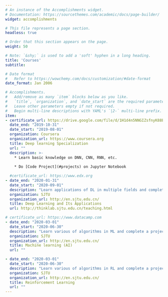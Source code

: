 ```yaml
---
# An instance of the Accomplishments widget.
# Documentation: https://sourcethemes.com/academic/docs/page-builder/
widget: accomplishments

# This file represents a page section.
headless: true

# Order that this section appears on the page.
weight: 50

# Note: `&shy;` is used to add a 'soft' hyphen in a long heading.
title: 'Courses'
subtitle:

# Date format
#   Refer to https://wowchemy.com/docs/customization/#date-format
date_format: Jan 2006

# Accomplishments.
#   Add/remove as many `item` blocks below as you like.
#   `title`, `organization`, and `date_start` are the required parameters.
#   Leave other parameters empty if not required.
#   Begin multi-line descriptions with YAML's `|2-` multi-line prefix.
item:
- certificate_url: https://drive.google.com/file/d/1H1d4n5NNGIZsfnyK88E1sbS6sDFZe_pd/view?usp=sharing
  date_end: "2019-10-31"
  date_start: "2019-08-01"
  organization: Coursera
  organization_url: https://www.coursera.org
  title: Deep learning Specialization
  url: ""
  description: >- 
    * Learn basic knowledge on DNN, CNN, RNN, etc.
    
    * Do [Code Project](#projects) on Jupyter Notebook

  #certificate_url: https://www.edx.org
- date_end: "2020-01-31"
  date_start: "2020-09-01"
  description: "Learn applications of DL in multiple fields and complete a project using RNN."
  organization: SJTU
  organization_url: http://en.sjtu.edu.cn/
  title: Deep Learning and Its Applications
  url: http://thinklab.sjtu.edu.cn/teaching.html

# certificate_url: https://www.datacamp.com
- date_end: "2020-03-01"
  date_start: "2020-06-30"
  description: "Learn various of algorithms in ML and complete a project using DCNN models."
  organization: SJTU
  organization_url: http://en.sjtu.edu.cn/
  title: Machine learning (AI)
  url: ""

- date_end: "2020-03-01"
  date_start: "2020-06-30"
  description: "Learn various of algorithms in RL and complete a project using DQN and PPO."
  organization: SJTU
  organization_url: http://en.sjtu.edu.cn/
  title: Reinforcement Learning
  url: ""
---
```


